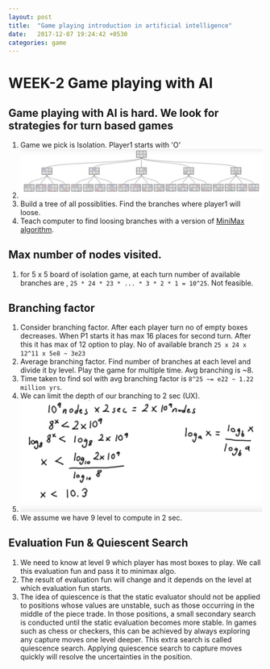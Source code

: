 ```yaml
---
layout: post
title:  "Game playing introduction in artificial intelligence"
date:   2017-12-07 19:24:42 +0530
categories: game 
---
```



# WEEK-2 Game playing with AI

## Game playing with AI is hard. We look for strategies for turn based games

1. Game we pick is Isolation. Player1 starts with 'O'
1. ![isolation-game](/assets/aind-1/images/isolation.jpeg?raw=true)
1. Build a tree of all possiblities. Find the branches where player1 will loose. 
1. Teach computer to find loosing branches with a version of [MiniMax algorithm](https://classroom.udacity.com/nanodegrees/nd889/parts/6be67fd1-9725-4d14-b36e-ae2b5b20804c/modules/f719d723-7ee0-472c-80c1-663f02de94f3/lessons/9b1a742a-fa2d-4940-922c-ed426b44f81b/concepts/49461227440923).

## Max number of nodes visited.

1. for 5 x 5 board of isolation game, at each turn number of available branches are , `25 * 24 * 23 * ... * 3 * 2 * 1 = 10^25`. Not feasible.

## Branching factor
1. Consider branching factor. After each player turn no of empty boxes decreases. When P1 starts it has max 16 places for second turn. After this it has max of 12 option to play. No of available branch `25 x 24 x 12^11 x 5e8 ~ 3e23`
1. Average branching factor. Find number of branches at each level and divide it by level. Play the game for multiple time. Avg branching is ~8.
1. Time taken to find sol with avg branching factor is `8^25 ~= e22 ~ 1.22 million yrs`.
1. We can limit the depth of our branching to 2 sec (UX). 
1. ![isolation-game](/assets/aind-1/images/depth.jpeg?raw=true)
1. We assume we have 9 level to compute in 2 sec.

## Evaluation Fun & Quiescent Search
1. We need to know at level 9 which player has most boxes to play. We call this evaluation fun and pass it to minimax algo.
1. The result of evaluation fun will change and it depends on the level at which evaluation fun starts. 
1. The idea of quiescence is that the static evaluator should not be applied to positions whose values are unstable, such as those occurring in the middle of the piece trade. In those positions, a small secondary search is conducted until the static evaluation becomes more stable. In games such as chess or checkers, this can be achieved by always exploring any capture moves one level deeper. This extra search is called quiescence search. Applying quiescence search to capture moves quickly will resolve the uncertainties in the position.

